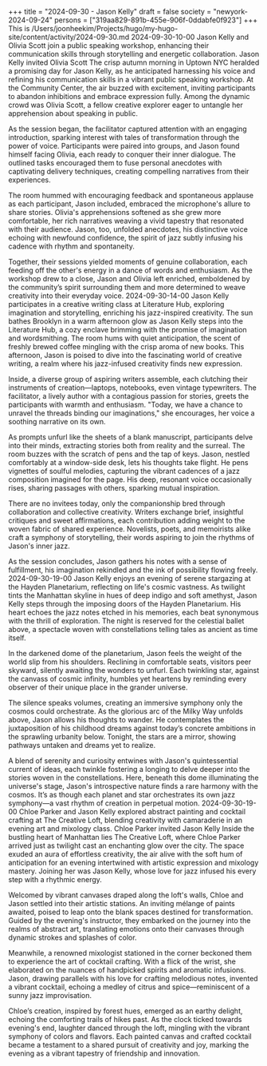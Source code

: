 +++
title = "2024-09-30 - Jason Kelly"
draft = false
society = "newyork-2024-09-24"
persons = ["319aa829-891b-455e-906f-0ddabfe0f923"]
+++
This is /Users/joonheekim/Projects/hugo/my-hugo-site/content/activity/2024-09-30.md
2024-09-30-10-00
Jason Kelly and Olivia Scott join a public speaking workshop, enhancing their communication skills through storytelling and energetic collaboration.
Jason Kelly invited Olivia Scott
The crisp autumn morning in Uptown NYC heralded a promising day for Jason Kelly, as he anticipated harnessing his voice and refining his communication skills in a vibrant public speaking workshop. At the Community Center, the air buzzed with excitement, inviting participants to abandon inhibitions and embrace expression fully. Among the dynamic crowd was Olivia Scott, a fellow creative explorer eager to untangle her apprehension about speaking in public.

As the session began, the facilitator captured attention with an engaging introduction, sparking interest with tales of transformation through the power of voice. Participants were paired into groups, and Jason found himself facing Olivia, each ready to conquer their inner dialogue. The outlined tasks encouraged them to fuse personal anecdotes with captivating delivery techniques, creating compelling narratives from their experiences.

The room hummed with encouraging feedback and spontaneous applause as each participant, Jason included, embraced the microphone's allure to share stories. Olivia's apprehensions softened as she grew more comfortable, her rich narratives weaving a vivid tapestry that resonated with their audience. Jason, too, unfolded anecdotes, his distinctive voice echoing with newfound confidence, the spirit of jazz subtly infusing his cadence with rhythm and spontaneity.

Together, their sessions yielded moments of genuine collaboration, each feeding off the other's energy in a dance of words and enthusiasm. As the workshop drew to a close, Jason and Olivia left enriched, emboldened by the community’s spirit surrounding them and more determined to weave creativity into their everyday voice.
2024-09-30-14-00
Jason Kelly participates in a creative writing class at Literature Hub, exploring imagination and storytelling, enriching his jazz-inspired creativity.
The sun bathes Brooklyn in a warm afternoon glow as Jason Kelly steps into the Literature Hub, a cozy enclave brimming with the promise of imagination and wordsmithing. The room hums with quiet anticipation, the scent of freshly brewed coffee mingling with the crisp aroma of new books. This afternoon, Jason is poised to dive into the fascinating world of creative writing, a realm where his jazz-infused creativity finds new expression.

Inside, a diverse group of aspiring writers assemble, each clutching their instruments of creation—laptops, notebooks, even vintage typewriters. The facilitator, a lively author with a contagious passion for stories, greets the participants with warmth and enthusiasm. "Today, we have a chance to unravel the threads binding our imaginations," she encourages, her voice a soothing narrative on its own.

As prompts unfurl like the sheets of a blank manuscript, participants delve into their minds, extracting stories both from reality and the surreal. The room buzzes with the scratch of pens and the tap of keys. Jason, nestled comfortably at a window-side desk, lets his thoughts take flight. He pens vignettes of soulful melodies, capturing the vibrant cadences of a jazz composition imagined for the page. His deep, resonant voice occasionally rises, sharing passages with others, sparking mutual inspiration.

There are no invitees today, only the companionship bred through collaboration and collective creativity. Writers exchange brief, insightful critiques and sweet affirmations, each contribution adding weight to the woven fabric of shared experience. Novelists, poets, and memoirists alike craft a symphony of storytelling, their words aspiring to join the rhythms of Jason's inner jazz.

As the session concludes, Jason gathers his notes with a sense of fulfillment, his imagination rekindled and the ink of possibility flowing freely.
2024-09-30-19-00
Jason Kelly enjoys an evening of serene stargazing at the Hayden Planetarium, reflecting on life's cosmic vastness.
As twilight tints the Manhattan skyline in hues of deep indigo and soft amethyst, Jason Kelly steps through the imposing doors of the Hayden Planetarium. His heart echoes the jazz notes etched in his memories, each beat synonymous with the thrill of exploration. The night is reserved for the celestial ballet above, a spectacle woven with constellations telling tales as ancient as time itself. 

In the darkened dome of the planetarium, Jason feels the weight of the world slip from his shoulders. Reclining in comfortable seats, visitors peer skyward, silently awaiting the wonders to unfurl. Each twinkling star, against the canvass of cosmic infinity, humbles yet heartens by reminding every observer of their unique place in the grander universe.

The silence speaks volumes, creating an immersive symphony only the cosmos could orchestrate. As the glorious arc of the Milky Way unfolds above, Jason allows his thoughts to wander. He contemplates the juxtaposition of his childhood dreams against today’s concrete ambitions in the sprawling urbanity below. Tonight, the stars are a mirror, showing pathways untaken and dreams yet to realize.

A blend of serenity and curiosity entwines with Jason's quintessential current of ideas, each twinkle fostering a longing to delve deeper into the stories woven in the constellations. Here, beneath this dome illuminating the universe's stage, Jason's introspective nature finds a rare harmony with the cosmos. It’s as though each planet and star orchestrates its own jazz symphony—a vast rhythm of creation in perpetual motion.
2024-09-30-19-00
Chloe Parker and Jason Kelly explored abstract painting and cocktail crafting at The Creative Loft, blending creativity with camaraderie in an evening art and mixology class.
Chloe Parker invited Jason Kelly
Inside the bustling heart of Manhattan lies The Creative Loft, where Chloe Parker arrived just as twilight cast an enchanting glow over the city. The space exuded an aura of effortless creativity, the air alive with the soft hum of anticipation for an evening intertwined with artistic expression and mixology mastery. Joining her was Jason Kelly, whose love for jazz infused his every step with a rhythmic energy.

Welcomed by vibrant canvases draped along the loft's walls, Chloe and Jason settled into their artistic stations. An inviting mélange of paints awaited, poised to leap onto the blank spaces destined for transformation. Guided by the evening's instructor, they embarked on the journey into the realms of abstract art, translating emotions onto their canvases through dynamic strokes and splashes of color.

Meanwhile, a renowned mixologist stationed in the corner beckoned them to experience the art of cocktail crafting. With a flick of the wrist, she elaborated on the nuances of handpicked spirits and aromatic infusions. Jason, drawing parallels with his love for crafting melodious notes, invented a vibrant cocktail, echoing a medley of citrus and spice—reminiscent of a sunny jazz improvisation.

Chloe’s creation, inspired by forest hues, emerged as an earthy delight, echoing the comforting trails of hikes past. As the clock ticked towards evening's end, laughter danced through the loft, mingling with the vibrant symphony of colors and flavors. Each painted canvas and crafted cocktail became a testament to a shared pursuit of creativity and joy, marking the evening as a vibrant tapestry of friendship and innovation.
